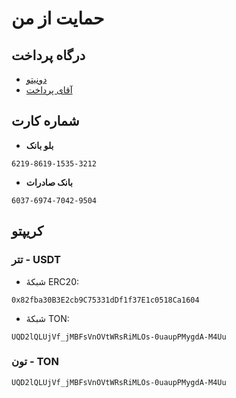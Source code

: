 # حمایت از من

## درگاه پرداخت

- [دونیتو](https://donito.me/alirezaivaz)
- [آقای پرداخت](https://aqayepardakht.ir/alirezaivaz)

## شماره کارت

- **بلو بانک**

```
6219-8619-1535-3212
```

- **بانک صادرات**

```
6037-6974-7042-9504
```

## کریپتو

### تتر - USDT

- شبکهٔ ERC20:

```
0x82fba30B3E2cb9C75331dDf1f37E1c0518Ca1604
```

- شبکهٔ TON:

```
UQD2lQLUjVf_jMBFsVnOVtWRsRiMLOs-0uaupPMygdA-M4Uu
```

### تون - TON

```
UQD2lQLUjVf_jMBFsVnOVtWRsRiMLOs-0uaupPMygdA-M4Uu
```

